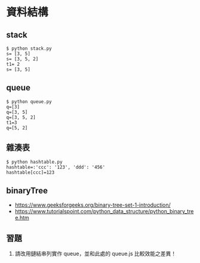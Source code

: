 # 資料結構

## stack

```
$ python stack.py
s= [3, 5]
s= [3, 5, 2]
t1= 2
s= [3, 5]
```

## queue

```
$ python queue.py
q=[3]
q=[3, 5]   
q=[3, 5, 2]
t1=3       
q=[5, 2] 
```


## 雜湊表

```
$ python hashtable.py
hashtable=:'ccc': '123', 'ddd': '456'
hashtable[ccc]=123
```

## binaryTree

* https://www.geeksforgeeks.org/binary-tree-set-1-introduction/
* https://www.tutorialspoint.com/python_data_structure/python_binary_tree.htm

## 習題

1. 請改用鏈結串列實作 queue，並和此處的 queue.js 比較效能之差異！
